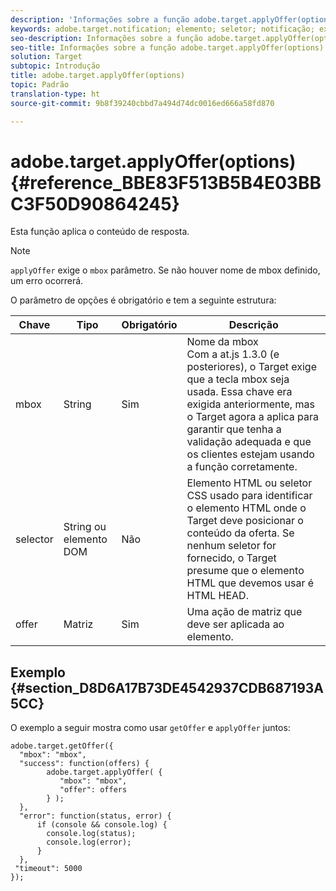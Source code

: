 ```yaml
---
description: 'Informações sobre a função adobe.target.applyOffer(options) para at.js. '
keywords: adobe.target.notification; elemento; seletor; notificação; extensão
seo-description: Informações sobre a função adobe.target.applyOffer(options) da biblioteca at.js de JavaScript do Adobe Target.
seo-title: Informações sobre a função adobe.target.applyOffer(options) da biblioteca at.js de JavaScript do Adobe Target.
solution: Target
subtopic: Introdução
title: adobe.target.applyOffer(options)
topic: Padrão
translation-type: ht
source-git-commit: 9b8f39240cbbd7a494d74dc0016ed666a58fd870

---
```



# adobe.target.applyOffer(options) {#reference_BBE83F513B5B4E03BBC3F50D90864245}

Esta função aplica o conteúdo de resposta.

>[!NOTE]
>
>`applyOffer` exige o `mbox` parâmetro. Se não houver nome de mbox definido, um erro ocorrerá.

O parâmetro de opções é obrigatório e tem a seguinte estrutura:

| Chave | Tipo | Obrigatório | Descrição |
|--- |--- |--- |--- |
| mbox | String | Sim | Nome da mbox<br>Com a at.js 1.3.0 (e posteriores), o Target exige que a tecla mbox seja usada. Essa chave era exigida anteriormente, mas o Target agora a aplica para garantir que tenha a validação adequada e que os clientes estejam usando a função corretamente. |
| selector | String ou elemento DOM | Não | Elemento HTML ou seletor CSS usado para identificar o elemento HTML onde o Target deve posicionar o conteúdo da oferta. Se nenhum seletor for fornecido, o Target presume que o elemento HTML que devemos usar é HTML HEAD. |
| offer | Matriz | Sim | Uma ação de matriz que deve ser aplicada ao elemento. |

## Exemplo {#section_D8D6A17B73DE4542937CDB687193A5CC}

O exemplo a seguir mostra como usar `getOffer` e `applyOffer` juntos:

```
adobe.target.getOffer({   
  "mbox": "mbox",   
  "success": function(offers) {           
        adobe.target.applyOffer( {  
           "mbox": "mbox", 
           "offer": offers  
        } ); 
  },   
  "error": function(status, error) {           
      if (console && console.log) { 
        console.log(status); 
        console.log(error); 
      } 
  }, 
 "timeout": 5000 
}); 
```
